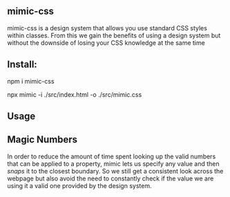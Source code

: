 ## mimic-css

mimic-css is a design system that allows you use standard CSS styles within classes. From this we
gain the benefits of using a design system but without the downside of losing your CSS knowledge
at the same time

## Install:

npm i mimic-css

npx mimic -i ./src/index.html -o ./src/mimic.css

## Usage

<head>
    <link rel="stylesheet" href="./mimic.css" />
</head>

<div class="flex-direction:row large?flex-direction:column display:flex">

## Magic Numbers

In order to reduce the amount of time spent looking up the valid numbers that can be applied to
a property, mimic lets us specify any value and then _snaps_ it to the closest boundary. So we
still get a consistent look across the webpage but also avoid the need to constantly check if the
value we are using it a valid one provided by the design system.

<div class="padding-top:100px">
